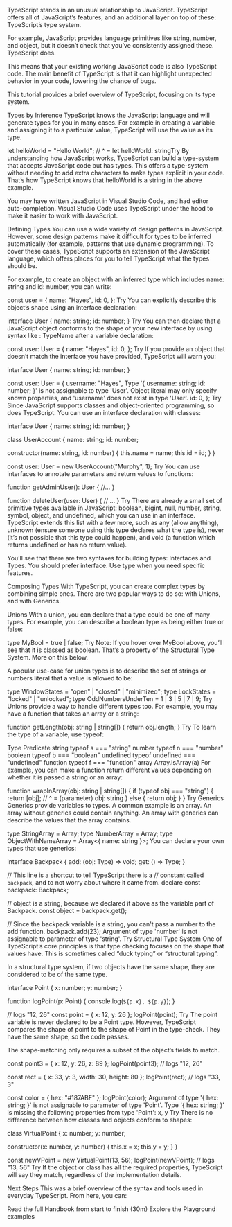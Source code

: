 TypeScript stands in an unusual relationship to JavaScript. TypeScript offers all of JavaScript’s features, and an additional layer on top of these: TypeScript’s type system.

For example, JavaScript provides language primitives like string, number, and object, but it doesn’t check that you’ve consistently assigned these. TypeScript does.

This means that your existing working JavaScript code is also TypeScript code. The main benefit of TypeScript is that it can highlight unexpected behavior in your code, lowering the chance of bugs.

This tutorial provides a brief overview of TypeScript, focusing on its type system.

Types by Inference
TypeScript knows the JavaScript language and will generate types for you in many cases. For example in creating a variable and assigning it to a particular value, TypeScript will use the value as its type.

let helloWorld = "Hello World";
//  ^ = let helloWorld: stringTry
By understanding how JavaScript works, TypeScript can build a type-system that accepts JavaScript code but has types. This offers a type-system without needing to add extra characters to make types explicit in your code. That’s how TypeScript knows that helloWorld is a string in the above example.

You may have written JavaScript in Visual Studio Code, and had editor auto-completion. Visual Studio Code uses TypeScript under the hood to make it easier to work with JavaScript.

Defining Types
You can use a wide variety of design patterns in JavaScript. However, some design patterns make it difficult for types to be inferred automatically (for example, patterns that use dynamic programming). To cover these cases, TypeScript supports an extension of the JavaScript language, which offers places for you to tell TypeScript what the types should be.

For example, to create an object with an inferred type which includes name: string and id: number, you can write:

const user = {
  name: "Hayes",
  id: 0,
};
Try
You can explicitly describe this object’s shape using an interface declaration:

interface User {
  name: string;
  id: number;
}
Try
You can then declare that a JavaScript object conforms to the shape of your new interface by using syntax like : TypeName after a variable declaration:

const user: User = {
  name: "Hayes",
  id: 0,
};
Try
If you provide an object that doesn’t match the interface you have provided, TypeScript will warn you:

interface User {
  name: string;
  id: number;
}

const user: User = {
  username: "Hayes",
Type '{ username: string; id: number; }' is not assignable to type 'User'.
  Object literal may only specify known properties, and 'username' does not exist in type 'User'.
  id: 0,
};
Try
Since JavaScript supports classes and object-oriented programming, so does TypeScript. You can use an interface declaration with classes:

interface User {
  name: string;
  id: number;
}

class UserAccount {
  name: string;
  id: number;

  constructor(name: string, id: number) {
    this.name = name;
    this.id = id;
  }
}

const user: User = new UserAccount("Murphy", 1);
Try
You can use interfaces to annotate parameters and return values to functions:

function getAdminUser(): User {
  //...
}

function deleteUser(user: User) {
  // ...
}
Try
There are already a small set of primitive types available in JavaScript: boolean, bigint, null, number, string, symbol, object, and undefined, which you can use in an interface. TypeScript extends this list with a few more, such as any (allow anything), unknown (ensure someone using this type declares what the type is), never (it’s not possible that this type could happen), and void (a function which returns undefined or has no return value).

You’ll see that there are two syntaxes for building types: Interfaces and Types. You should prefer interface. Use type when you need specific features.

Composing Types
With TypeScript, you can create complex types by combining simple ones. There are two popular ways to do so: with Unions, and with Generics.

Unions
With a union, you can declare that a type could be one of many types. For example, you can describe a boolean type as being either true or false:

type MyBool = true | false;
Try
Note: If you hover over MyBool above, you’ll see that it is classed as boolean. That’s a property of the Structural Type System. More on this below.

A popular use-case for union types is to describe the set of strings or numbers literal that a value is allowed to be:

type WindowStates = "open" | "closed" | "minimized";
type LockStates = "locked" | "unlocked";
type OddNumbersUnderTen = 1 | 3 | 5 | 7 | 9;
Try
Unions provide a way to handle different types too. For example, you may have a function that takes an array or a string:

function getLength(obj: string | string[]) {
  return obj.length;
}
Try
To learn the type of a variable, use typeof:

Type	Predicate
string	typeof s === "string"
number	typeof n === "number"
boolean	typeof b === "boolean"
undefined	typeof undefined === "undefined"
function	typeof f === "function"
array	Array.isArray(a)
For example, you can make a function return different values depending on whether it is passed a string or an array:

function wrapInArray(obj: string | string[]) {
  if (typeof obj === "string") {
    return [obj];
//          ^ = (parameter) obj: string
  } else {
    return obj;
  }
}
Try
Generics
Generics provide variables to types. A common example is an array. An array without generics could contain anything. An array with generics can describe the values that the array contains.

type StringArray = Array<string>;
type NumberArray = Array<number>;
type ObjectWithNameArray = Array<{ name: string }>;
You can declare your own types that use generics:

interface Backpack<Type> {
  add: (obj: Type) => void;
  get: () => Type;
}

// This line is a shortcut to tell TypeScript there is a
// constant called `backpack`, and to not worry about where it came from.
declare const backpack: Backpack<string>;

// object is a string, because we declared it above as the variable part of Backpack.
const object = backpack.get();

// Since the backpack variable is a string, you can't pass a number to the add function.
backpack.add(23);
Argument of type 'number' is not assignable to parameter of type 'string'.
Try
Structural Type System
One of TypeScript’s core principles is that type checking focuses on the shape that values have. This is sometimes called “duck typing” or “structural typing”.

In a structural type system, if two objects have the same shape, they are considered to be of the same type.

interface Point {
  x: number;
  y: number;
}

function logPoint(p: Point) {
  console.log(`${p.x}, ${p.y}`);
}

// logs "12, 26"
const point = { x: 12, y: 26 };
logPoint(point);
Try
The point variable is never declared to be a Point type. However, TypeScript compares the shape of point to the shape of Point in the type-check. They have the same shape, so the code passes.

The shape-matching only requires a subset of the object’s fields to match.

const point3 = { x: 12, y: 26, z: 89 };
logPoint(point3); // logs "12, 26"

const rect = { x: 33, y: 3, width: 30, height: 80 };
logPoint(rect); // logs "33, 3"

const color = { hex: "#187ABF" };
logPoint(color);
Argument of type '{ hex: string; }' is not assignable to parameter of type 'Point'.
  Type '{ hex: string; }' is missing the following properties from type 'Point': x, y
Try
There is no difference between how classes and objects conform to shapes:

class VirtualPoint {
  x: number;
  y: number;

  constructor(x: number, y: number) {
    this.x = x;
    this.y = y;
  }
}

const newVPoint = new VirtualPoint(13, 56);
logPoint(newVPoint); // logs "13, 56"
Try
If the object or class has all the required properties, TypeScript will say they match, regardless of the implementation details.

Next Steps
This was a brief overview of the syntax and tools used in everyday TypeScript. From here, you can:

Read the full Handbook from start to finish (30m)
Explore the Playground examples

